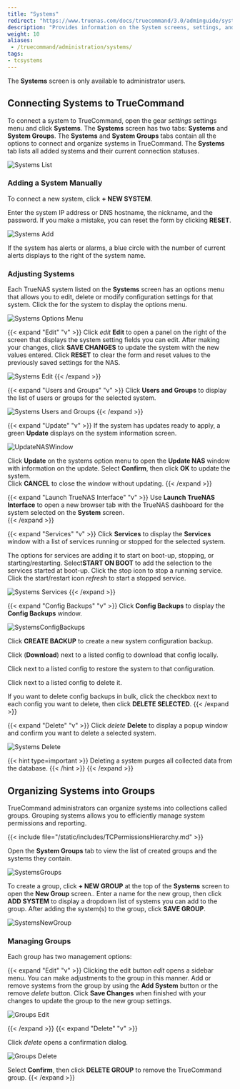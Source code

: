 ```yaml
---
title: "Systems"
redirect: "https://www.truenas.com/docs/truecommand/3.0/adminguide/systems/"
description: "Provides information on the System screens, settings, and options."
weight: 10
aliases:
 - /truecommand/administration/systems/
tags:
- tcsystems
---
```


The **Systems** screen is only available to administrator users.

## Connecting Systems to TrueCommand
To connect a system to TrueCommand, open the gear <i class="material-icons" aria-hidden="true" title="Settings">settings</i> settings menu and click **Systems**.
The **Systems** screen has two tabs: **Systems** and **System Groups**.
The **Systems** and **System Groups** tabs contain all the options to connect and organize systems in TrueCommand.
The **Systems** tab lists all added systems and their current connection statuses.

![Systems List](/images/TrueCommand/Systems/SystemsPage.png "Systems List")

### Adding a System Manually
To connect a new system, click **+ NEW SYSTEM**.

Enter the system IP address or DNS hostname, the nickname, and the password.
If you make a mistake, you can reset the form by clicking **RESET**.

![Systems Add](/images/TrueCommand/Systems/SystemsAddNew.png "Systems Add")

If the system has alerts or alarms, a blue circle with the number of current alerts displays to the right of the system name.

### Adjusting Systems
Each TrueNAS system listed on the **Systems** screen has an options menu that allows you to edit, delete or modify configuration settings for that system.
Click the <i class="fa fa-ellipsis-v" aria-hidden="true" title="Options"></i> for the system to display the options menu.

![Systems Options Menu](/images/TrueCommand/Systems/SystemScreenSystemActionsMenu.png "Systems Options Menu")

{{< expand "Edit" "v" >}}
Click <i class="material-icons" aria-hidden="true" title="Configure">edit</i> **Edit** to open a panel on the right of the screen that displays the system setting fields you can edit. After making your changes, click **SAVE CHANGES** to update the system with the new values entered. 
Click **RESET** to clear the form and reset values to the previously saved settings for the NAS.

![Systems Edit](/images/TrueCommand/Systems/SystemsEditSystem.png "Systems Edit")
{{< /expand >}}

{{< expand "Users and Groups" "v" >}}
Click <mat-icon _ngcontent-igf-c221="" role="img" fontset="mdi" class="mat-icon notranslate mdi mdi-account-group mat-icon-no-color" aria-hidden="true" data-mat-icon-type="font" data-mat-icon-name="mdi-account-group" data-mat-icon-namespace="mdi"></mat-icon> **Users and Groups** to display the list of users or groups for the selected system.

![Systems Users and Groups](/images/TrueCommand/Systems/SystemsUsersAndGroups.png "Systems Users and Groups")
{{< /expand >}}

{{< expand "Update" "v" >}}
If the system has updates ready to apply, a green **Update** displays on the system information screen.

![UpdateNASWindow](/images/TrueCommand/Dashboard/UpdateNASWindow.png "Update NAS System")

Click **Update** on the systems option menu to open the **Update NAS** window with information on the update. 
Select **Confirm**, then click **OK** to update the system.   
Click **CANCEL** to close the window without updating.
{{< /expand >}}

{{< expand "Launch TrueNAS Interface" "v" >}}
Use <mat-icon _ngcontent-igf-c221="" role="img" fontset="mdi" class="mat-icon notranslate mdi mdi-monitor-screenshot mat-icon-no-color" aria-hidden="true" data-mat-icon-type="font" data-mat-icon-name="mdi-monitor-screenshot" data-mat-icon-namespace="mdi"></mat-icon> **Launch TrueNAS Interface** to open a new browser tab with the TrueNAS dashboard for the system selected on the **System** screen.  
{{< /expand >}}

{{< expand "Services" "v" >}}
Click <mat-icon _ngcontent-igf-c221="" role="img" fontset="mdi" class="mat-icon notranslate mdi mdi-toolbox-outline mat-icon-no-color" aria-hidden="true" data-mat-icon-type="font" data-mat-icon-name="mdi-toolbox-outline" data-mat-icon-namespace="mdi"></mat-icon> **Services** to display the **Services** window with a list of services running or stopped for the selected system. 

The options for services are adding it to start on boot-up, stopping, or starting/restarting. 
Select**START ON BOOT** to add the selection to the services started at boot-up. 
Click the stop icon <i class="fa fa-stop" aria-hidden="true" title="stop"></i> to stop a running service. 
Click the start/restart icon <i class="material-icons" aria-hidden="true" title="Refresh">refresh</i> to start a stopped service. 

![Systems Services](/images/TrueCommand/Systems/SystemsServicesOption.png "Systems Services")
{{< /expand >}}

{{< expand "Config Backups" "v" >}}
Click <span class="iconify" data-icon="mdi:database-refresh"></span>  **Config Backups** to display the **Config Backups** window.

![SystemsConfigBackups](/images/TrueCommand/Systems/SystemsConfigBackups.png "Systems Config Backups")

Click **CREATE BACKUP** to create a new system configuration backup.

Click <span class="iconify" data-icon="ic:file-download"></span> (**Download**) next to a listed config to download that config locally.

Click <span class="iconify" data-icon="ic:round-restore"></span> next to a listed config to restore the system to that configuration. 

Click <span class="iconify" data-icon="mdi:trash"></span> next to a listed config to delete it.

If you want to delete config backups in bulk, click the checkbox next to each config you want to delete, then click **DELETE SELECTED**.
{{< /expand >}}

{{< expand "Delete" "v" >}}
Click <i class="material-icons" aria-hidden="true" title="Delete">delete</i>  **Delete** to display a popup window and confirm you want to delete a selected system.

![Systems Delete](/images/TrueCommand/Systems/SystemsDeleteSystem.png "Systems Delete")

{{< hint type=important >}}
Deleting a system purges all collected data from the database.
{{< /hint >}}
{{< /expand >}}

## Organizing Systems into Groups
TrueCommand administrators can organize systems into collections called groups.
Grouping systems allows you to efficiently manage system permissions and reporting.

{{< include file="/static/includes/TCPermissionsHierarchy.md" >}}

Open the **System Groups** tab to view the list of created groups and the systems they contain.

![SystemsGroups](/images/TrueCommand/Systems/SystemsGroups.png "System Groups")

To create a group, click **+ NEW GROUP** at the top of the **Systems** screen to open the **New Group** screen..
Enter a name for the new group, then click **ADD SYSTEM** to display a dropdown list of systems you can add to the group.
After adding the system(s) to the group, click **SAVE GROUP**.

![SystemsNewGroup](/images/TrueCommand/Systems/SystemsGroupsNewGroup.png "New System Group")

### Managing Groups
Each group has two management options:

{{< expand "Edit" "v" >}}
Clicking the edit button <i class="material-icons" aria-hidden="true" title="Configure">edit</i> opens a sidebar menu. You can make adjustments to the group in this manner. Add or remove systems from the group by using the **Add System** button or the remove <i class="material-icons" aria-hidden="true" title="Delete">delete</i> button. Click **Save Changes** when finished with your changes to update the group to the new group settings.

![Groups Edit](/images/TrueCommand/Systems/SystemsGroupsEditGroup.png "Groups Edit")

{{< /expand >}}
{{< expand "Delete" "v" >}}

Click <i class="material-icons" aria-hidden="true" title="Delete">delete</i> opens a confirmation dialog. 

![Groups Delete](/images/TrueCommand/Systems/SystemsGroupsDeleteGroup.png "Group Delete")

Select **Confirm**, then click **DELETE GROUP** to remove the TrueCommand group.
{{< /expand >}}